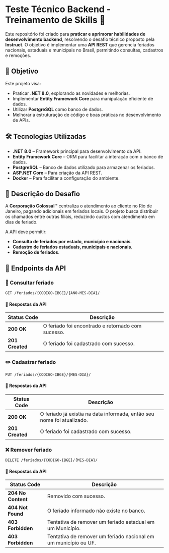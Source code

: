 # Teste Técnico Backend - Treinamento de Skills 🚀

Este repositório foi criado para **praticar e aprimorar habilidades de desenvolvimento backend**, resolvendo o desafio técnico proposto pela **Instruct**. O objetivo é implementar uma **API REST** que gerencia feriados nacionais, estaduais e municipais no Brasil, permitindo consultas, cadastros e remoções.

## 🎯 Objetivo

Este projeto visa:
- Praticar **.NET 8.0**, explorando as novidades e melhorias.
- Implementar **Entity Framework Core** para manipulação eficiente de dados.
- Utilizar **PostgreSQL** como banco de dados.
- Melhorar a estruturação de código e boas práticas no desenvolvimento de APIs.

## 🛠 Tecnologias Utilizadas

- **.NET 8.0** – Framework principal para desenvolvimento da API.
- **Entity Framework Core** – ORM para facilitar a interação com o banco de dados.
- **PostgreSQL** – Banco de dados utilizado para armazenar os feriados.
- **ASP.NET Core** – Para criação da API REST.
- **Docker** – Para facilitar a configuração do ambiente.

## 📌 Descrição do Desafio

A **Corporação Colossal™** centraliza o atendimento ao cliente no Rio de Janeiro, pagando adicionais em feriados locais. O projeto busca distribuir os chamados entre outras filiais, reduzindo custos com atendimento em dias de feriado.

A API deve permitir:
- **Consulta de feriados por estado, município e nacionais**.
- **Cadastro de feriados estaduais, municipais e nacionais**.
- **Remoção de feriados**.

## 🔗 Endpoints da API

### 📅 Consultar feriado
```http
GET /feriados/{CODIGO-IBGE}/{ANO-MES-DIA}/
```

#### 🔄 Respostas da API

| **Status Code** | **Descrição**                                |
|-----------------|----------------------------------------------|
| **200 OK** | O feriado foi encontrado e retornado com sucesso. |
| **201 Created**   | O feriado foi cadastrado com sucesso. |


### ✏️ Cadastrar feriado
```http
PUT /feriados/{CODIGO-IBGE}/{MES-DIA}/
```

#### 🔄 Respostas da API

| **Status Code** | **Descrição**                                     |
|-----------------|---------------------------------------------------|
| **200 OK**      | O feriado já existia na data informada, então seu nome foi atualizado.                                                  |
| **201 Created**   | O feriado foi cadastrado com sucesso.           |


### ❌ Remover feriado
```http
DELETE /feriados/{CODIGO-IBGE}/{MES-DIA}/
```

#### 🔄 Respostas da API

| **Status Code**    | **Descrição**                                  |
|--------------------|------------------------------------------------|
| **204 No Content** | Removido com sucesso.                          |
| **404 Not Found**  | O feriado informado não existe no banco.       |
| **403 Forbidden**  | Tentativa de remover um feriado estadual em um Município.                                                            |
| **403 Forbidden**  | Tentativa de remover um feriado nacional em um município ou UF.                                                      |
